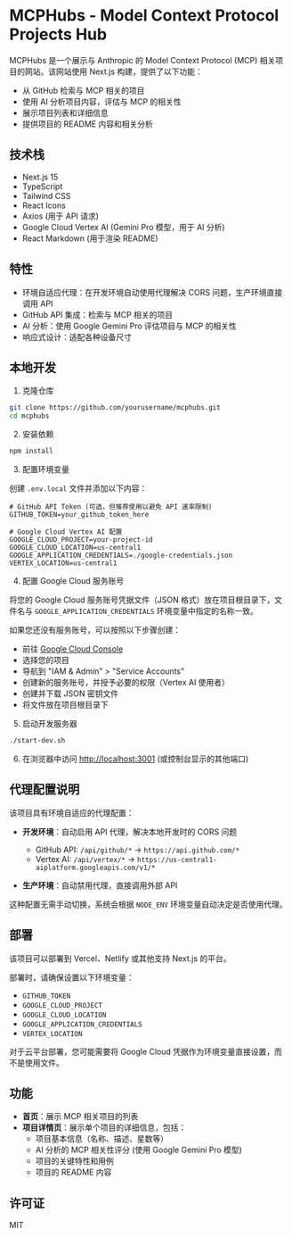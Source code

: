 # MCPHubs - Model Context Protocol Projects Hub

MCPHubs 是一个展示与 Anthropic 的 Model Context Protocol (MCP) 相关项目的网站。该网站使用 Next.js 构建，提供了以下功能：

- 从 GitHub 检索与 MCP 相关的项目
- 使用 AI 分析项目内容，评估与 MCP 的相关性
- 展示项目列表和详细信息
- 提供项目的 README 内容和相关分析

## 技术栈

- Next.js 15
- TypeScript
- Tailwind CSS
- React Icons
- Axios (用于 API 请求)
- Google Cloud Vertex AI (Gemini Pro 模型，用于 AI 分析)
- React Markdown (用于渲染 README)

## 特性

- 环境自适应代理：在开发环境自动使用代理解决 CORS 问题，生产环境直接调用 API
- GitHub API 集成：检索与 MCP 相关的项目
- AI 分析：使用 Google Gemini Pro 评估项目与 MCP 的相关性
- 响应式设计：适配各种设备尺寸

## 本地开发

1. 克隆仓库

```bash
git clone https://github.com/yourusername/mcphubs.git
cd mcphubs
```

2. 安装依赖

```bash
npm install
```

3. 配置环境变量

创建 `.env.local` 文件并添加以下内容：

```
# GitHub API Token (可选，但推荐使用以避免 API 速率限制)
GITHUB_TOKEN=your_github_token_here

# Google Cloud Vertex AI 配置
GOOGLE_CLOUD_PROJECT=your-project-id
GOOGLE_CLOUD_LOCATION=us-central1
GOOGLE_APPLICATION_CREDENTIALS=./google-credentials.json
VERTEX_LOCATION=us-central1
```

4. 配置 Google Cloud 服务账号

将您的 Google Cloud 服务账号凭据文件（JSON 格式）放在项目根目录下，文件名与 `GOOGLE_APPLICATION_CREDENTIALS` 环境变量中指定的名称一致。

如果您还没有服务账号，可以按照以下步骤创建：
   - 前往 [Google Cloud Console](https://console.cloud.google.com/)
   - 选择您的项目
   - 导航到 "IAM & Admin" > "Service Accounts"
   - 创建新的服务账号，并授予必要的权限（Vertex AI 使用者）
   - 创建并下载 JSON 密钥文件
   - 将文件放在项目根目录下

5. 启动开发服务器

```bash
./start-dev.sh
```

6. 在浏览器中访问 [http://localhost:3001](http://localhost:3001) (或控制台显示的其他端口)

## 代理配置说明

该项目具有环境自适应的代理配置：

- **开发环境**：自动启用 API 代理，解决本地开发时的 CORS 问题
  - GitHub API: `/api/github/*` → `https://api.github.com/*`
  - Vertex AI: `/api/vertex/*` → `https://us-central1-aiplatform.googleapis.com/v1/*`

- **生产环境**：自动禁用代理，直接调用外部 API

这种配置无需手动切换，系统会根据 `NODE_ENV` 环境变量自动决定是否使用代理。

## 部署

该项目可以部署到 Vercel、Netlify 或其他支持 Next.js 的平台。

部署时，请确保设置以下环境变量：
- `GITHUB_TOKEN`
- `GOOGLE_CLOUD_PROJECT`
- `GOOGLE_CLOUD_LOCATION`
- `GOOGLE_APPLICATION_CREDENTIALS`
- `VERTEX_LOCATION`

对于云平台部署，您可能需要将 Google Cloud 凭据作为环境变量直接设置，而不是使用文件。

## 功能

- **首页**：展示 MCP 相关项目的列表
- **项目详情页**：展示单个项目的详细信息，包括：
  - 项目基本信息（名称、描述、星数等）
  - AI 分析的 MCP 相关性评分 (使用 Google Gemini Pro 模型)
  - 项目的关键特性和用例
  - 项目的 README 内容

## 许可证

MIT
